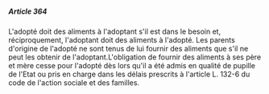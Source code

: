##### Article 364

L'adopté doit des aliments à l'adoptant s'il est dans le besoin et, réciproquement, l'adoptant doit des aliments à l'adopté. Les parents d'origine de l'adopté ne sont tenus de lui fournir des aliments que s'il ne peut les obtenir de l'adoptant.L'obligation de fournir des aliments à ses père et mère cesse pour l'adopté dès lors qu'il a été admis en qualité de pupille de l'Etat ou pris en charge dans les délais prescrits à l'article L. 132-6 du code de l'action sociale et des familles.

